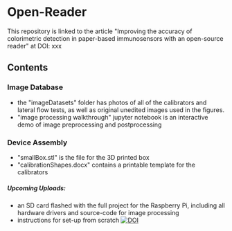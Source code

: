# Open-Reader
This repository is linked to the article "Improving the accuracy of colorimetric detection in paper-based immunosensors with an open-source reader" at DOI: xxx
## Contents
### Image Database
* the "imageDatasets" folder has photos of all of the calibrators and lateral flow tests, as well as original unedited images used in the figures.
* "image processing walkthrough" jupyter notebook is an interactive demo of image preprocessing and postprocessing
### Device Assembly 
* "smallBox.stl" is the file for the 3D printed box 
* "calibrationShapes.docx" contains a printable template for the calibrators
##### Upcoming Uploads:
* an SD card flashed with the full project for the Raspberry Pi, including all hardware drivers and source-code for image processing
* instructions for set-up from scratch 
[![DOI](https://zenodo.org/badge/445100979.svg)](https://zenodo.org/badge/latestdoi/445100979)
